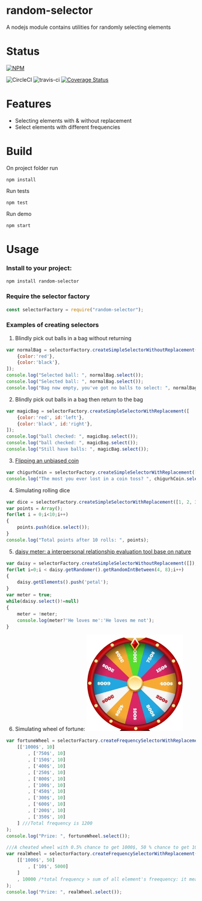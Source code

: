 

# random-selector

A nodejs module contains utilities for randomly selecting elements


# Status

[![NPM](https://nodei.co/npm/random-selector.png?downloads=true&downloadRank=true&stars=true)](https://nodei.co/npm/random-selector/)


![CircleCI](https://circleci.com/gh/zeroboo/nodejs-random-selector.svg?style=svg)
![travis-ci](https://travis-ci.org/zeroboo/nodejs-random-selector.svg?branch=master)
[![Coverage Status](https://coveralls.io/repos/github/zeroboo/nodejs-random-selector/badge.svg?branch=master)](https://coveralls.io/github/zeroboo/nodejs-random-selector?branch=master)

# Features
- Selecting elements with & without replacement 
- Select elements with different frequencies

# Build

On project folder run
```npm
npm install
```
Run tests
```npm
npm test
```
Run demo
```npm
npm start
```


# Usage

### Install to your project:
```npm
npm install random-selector
```

### Require the selector factory
```javascript
const selectorFactory = require("random-selector");
```

### Examples of creating selectors
    
1. Blindly pick out balls in a bag without returning
```javascript
var normalBag = selectorFactory.createSimpleSelectorWithoutReplacement([
    {color:'red'}, 
    {color:'black'}, 
]);
console.log("Selected ball: ", normalBag.select());
console.log("Selected ball: ", normalBag.select());
console.log("Bag now empty, you've got no balls to select: ", normalBag.select());
```

2. Blindly pick out balls in a bag then return to the bag
```javascript
var magicBag = selectorFactory.createSimpleSelectorWithReplacement([
    {color:'red', id:'left'}, 
    {color:'black', id:'right'}, 
]);
console.log("ball checked: ", magicBag.select());
console.log("ball checked: ", magicBag.select());
console.log("Still have balls: ", magicBag.select());
```

3. [Flipping an unbiased coin](https://en.wikipedia.org/wiki/Coin_flipping)
```javascript
var chigurhCoin = selectorFactory.createSimpleSelectorWithReplacement(['Head', 'Tail']);
console.log("The most you ever lost in a coin toss? ", chigurhCoin.select());
```
    
4. Simulating rolling dice
```javascript
var dice = selectorFactory.createSimpleSelectorWithReplacement([1, 2, 3, 4, 5, 6]);
var points = Array();
for(let i = 0;i<10;i++)
{
    points.push(dice.select());
}
console.log("Total points after 10 rolls: ", points);
```

5. [daisy meter: a interpersonal relationship evaluation tool base on nature](https://en.wikipedia.org/wiki/He_loves_me..._he_loves_me_not)
```javascript
var daisy = selectorFactory.createSimpleSelectorWithoutReplacement([]);
for(let i=0;i < daisy.getRandomer().getRandomIntBetween(4, 8);i++)
{
    daisy.getElements().push('petal');
}
var meter = true;
while(daisy.select()!=null)
{
    meter = !meter;
    console.log(meter?'He loves me':'He loves me not');
}
```    

6. Simulating wheel of fortune:
![Image Wheel of Fortune](./doc/img/wheel_fortune.jpg)
```javascript
var fortuneWheel = selectorFactory.createFrequencySelectorWithReplacement(
    [['1000$', 10]
        , ['750$', 10]
        , ['150$', 10]
        , ['400$', 10]
        , ['250$', 10]
        , ['800$', 10]
        , ['100$', 10]
        , ['450$', 10]
        , ['300$', 10]
        , ['600$', 10]
        , ['200$', 10]
        , ['350$', 10]
    ] ///Total frequency is 1200
);
console.log("Prize: ", fortuneWheel.select());
```    
  
```javascript
///A cheated wheel with 0.5% chance to get 1000$, 50 % chance to get 10$, 49.5% to get stuck (return null)
var realWheel = selectorFactory.createFrequencySelectorWithReplacement(
    [['1000$', 50]
        , ['10$', 5000]
    ]
    , 10000 /*total frequency > sum of all element's freequency: it means selecting may failed (return null)*/
);
console.log("Prize: ", realWheel.select());
```

    
    
    
